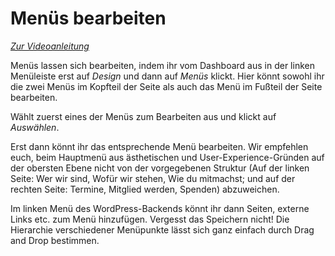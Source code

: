 ﻿# Menüs bearbeiten

[_Zur Videoanleitung_](https://jliberale.sharepoint.com/:v:/s/Bundesvorstand/EbmIAzwDGzlMt_nFDbgmZ7IBM_o8OOlfAdL8YGV5syMY2w?e=I0ZPvg)

Menüs lassen sich bearbeiten, indem ihr vom Dashboard aus in der linken Menüleiste erst auf _Design_ und dann auf _Menüs_ klickt. Hier könnt sowohl ihr die zwei Menüs im Kopfteil der Seite als auch das Menü im Fußteil der Seite bearbeiten.

Wählt zuerst eines der Menüs zum Bearbeiten aus und klickt auf _Auswählen_.

Erst dann könnt ihr das entsprechende Menü bearbeiten. Wir empfehlen euch, beim Hauptmenü aus ästhetischen und User-Experience-Gründen auf der obersten Ebene nicht von der vorgegebenen Struktur (Auf der linken Seite: Wer wir sind, Wofür wir stehen, Wie du mitmachst; und auf der rechten Seite: Termine, Mitglied werden, Spenden) abzuweichen.

Im linken Menü des WordPress-Backends könnt ihr dann Seiten, externe Links etc. zum Menü hinzufügen. Vergesst das Speichern nicht! Die Hierarchie verschiedener Menüpunkte lässt sich ganz einfach durch Drag and Drop bestimmen.
